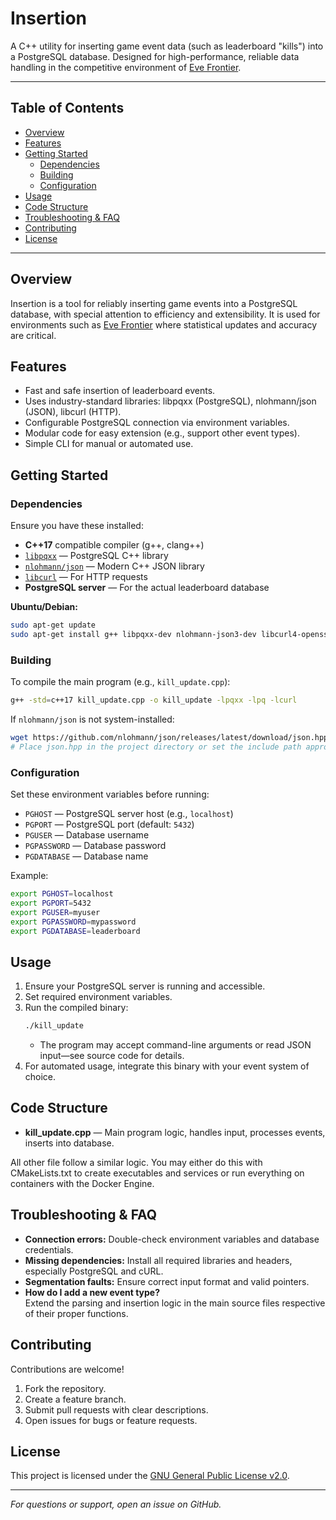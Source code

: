 # Insertion

A C++ utility for inserting game event data (such as leaderboard "kills") into a PostgreSQL database. Designed for high-performance, reliable data handling in the competitive environment of [Eve Frontier](https://evefrontier.com/en).

---

## Table of Contents

- [Overview](#overview)
- [Features](#features)
- [Getting Started](#getting-started)
  - [Dependencies](#dependencies)
  - [Building](#building)
  - [Configuration](#configuration)
- [Usage](#usage)
- [Code Structure](#code-structure)
- [Troubleshooting & FAQ](#troubleshooting--faq)
- [Contributing](#contributing)
- [License](#license)

---

## Overview

Insertion is a tool for reliably inserting game events into a PostgreSQL database, with special attention to efficiency and extensibility. It is used for environments such as [Eve Frontier](https://evefrontier.com/en) where statistical updates and accuracy are critical.

## Features

- Fast and safe insertion of leaderboard events.
- Uses industry-standard libraries: libpqxx (PostgreSQL), nlohmann/json (JSON), libcurl (HTTP).
- Configurable PostgreSQL connection via environment variables.
- Modular code for easy extension (e.g., support other event types).
- Simple CLI for manual or automated use.

## Getting Started

### Dependencies

Ensure you have these installed:

- **C++17** compatible compiler (g++, clang++)
- [`libpqxx`](https://github.com/jtv/libpqxx) — PostgreSQL C++ library
- [`nlohmann/json`](https://github.com/nlohmann/json) — Modern C++ JSON library
- [`libcurl`](https://curl.se/libcurl/) — For HTTP requests
- **PostgreSQL server** — For the actual leaderboard database

**Ubuntu/Debian:**
```sh
sudo apt-get update
sudo apt-get install g++ libpqxx-dev nlohmann-json3-dev libcurl4-openssl-dev
```

### Building

To compile the main program (e.g., `kill_update.cpp`):

```sh
g++ -std=c++17 kill_update.cpp -o kill_update -lpqxx -lpq -lcurl
```

If `nlohmann/json` is not system-installed:
```sh
wget https://github.com/nlohmann/json/releases/latest/download/json.hpp
# Place json.hpp in the project directory or set the include path appropriately
```

### Configuration

Set these environment variables before running:

- `PGHOST` — PostgreSQL server host (e.g., `localhost`)
- `PGPORT` — PostgreSQL port (default: `5432`)
- `PGUSER` — Database username
- `PGPASSWORD` — Database password
- `PGDATABASE` — Database name

Example:
```sh
export PGHOST=localhost
export PGPORT=5432
export PGUSER=myuser
export PGPASSWORD=mypassword
export PGDATABASE=leaderboard
```

## Usage

1. Ensure your PostgreSQL server is running and accessible.
2. Set required environment variables.
3. Run the compiled binary:
   ```sh
   ./kill_update
   ```
   - The program may accept command-line arguments or read JSON input—see source code for details.
4. For automated usage, integrate this binary with your event system of choice.

## Code Structure

- **kill_update.cpp** — Main program logic, handles input, processes events, inserts into database.

All other file follow a similar logic. You may either do this with CMakeLists.txt to create executables and services or run everything on containers with the Docker Engine.

## Troubleshooting & FAQ

- **Connection errors:** Double-check environment variables and database credentials.
- **Missing dependencies:** Install all required libraries and headers, especially PostgreSQL and cURL.
- **Segmentation faults:** Ensure correct input format and valid pointers.
- **How do I add a new event type?**  
  Extend the parsing and insertion logic in the main source files respective of their proper functions.

## Contributing

Contributions are welcome!

1. Fork the repository.
2. Create a feature branch.
3. Submit pull requests with clear descriptions.
4. Open issues for bugs or feature requests.

## License

This project is licensed under the [GNU General Public License v2.0](LICENSE).

---

*For questions or support, open an issue on GitHub.*
